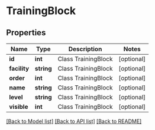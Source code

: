 # TrainingBlock

## Properties
Name | Type | Description | Notes
------------ | ------------- | ------------- | -------------
**id** | **int** | Class TrainingBlock | [optional] 
**facility** | **string** | Class TrainingBlock | [optional] 
**order** | **int** | Class TrainingBlock | [optional] 
**name** | **string** | Class TrainingBlock | [optional] 
**level** | **string** | Class TrainingBlock | [optional] 
**visible** | **int** | Class TrainingBlock | [optional] 

[[Back to Model list]](../README.md#documentation-for-models) [[Back to API list]](../README.md#documentation-for-api-endpoints) [[Back to README]](../README.md)


